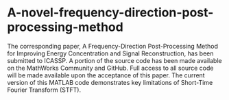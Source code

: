 # A-novel-frequency-direction-post-processing-method
The corresponding paper, A Frequency-Direction Post-Processing Method for Improving Energy Concentration and Signal Reconstruction, has been submitted to ICASSP. A portion of the source code has been made available on the MathWorks Community and GitHub. Full access to all source code will be made available upon the acceptance of this paper.
The current version of this MATLAB code demonstrates key limitations of Short-Time Fourier Transform (STFT).
